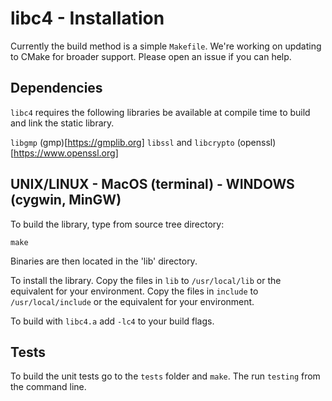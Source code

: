 # libc4 - Installation

Currently the build method is a simple `Makefile`. We're working on updating to CMake for broader support. Please open an issue if you can help.

## Dependencies 
`libc4` requires the following libraries be available at compile time to build and link the static library.

`libgmp` (gmp)[https://gmplib.org]
`libssl` and `libcrypto` (openssl)[https://www.openssl.org]

## UNIX/LINUX - MacOS (terminal) - WINDOWS (cygwin, MinGW)


To build the library, type from source tree directory:
```
make
```
Binaries are then located in the 'lib' directory.

To install the library.
Copy the files in `lib` to `/usr/local/lib` or the equivalent for your environment.
Copy the files in `include` to `/usr/local/include` or the equivalent for your environment.

To build with `libc4.a` add `-lc4` to your build flags.

## Tests

To build the unit tests go to the `tests` folder and `make`. The run `testing` from the command line.
